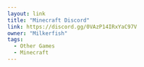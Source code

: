 ```yaml
---
layout: link
title: "Minecraft Discord"
link: https://discord.gg/0VAzP14IRxYaC97V
owner: "Milkerfish"
tags: 
  - Other Games
  - Minecraft
---
```

